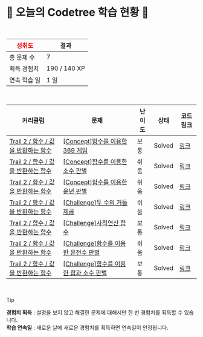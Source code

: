 # 🌲 오늘의 Codetree 학습 현황 🌲

<br />

| <span style="color:red;display:block;text-align:center;"> **성취도**</span> | 결과 |
|---|---|
| 총 문제 수 | 7 |
| 획득 경험치 | 190 / 140 XP |
| 연속 학습 일 | 1 일 |

<br />

|커리큘럼|문제|난이도|상태|코드 링크|
|---|---|---|---|---|
|[Trail 2 / 함수 / 값을 반환하는 함수](https://www.codetree.ai/trail-info/novice-mid/)|[[Concept]함수를 이용한 369 게임](https://www.codetree.ai/trails/complete/curated-cards/intro-369-games-using-functions/)|보통|Solved|[링크](https://github.com/sohee6989/codetree-TILs/blob/main/250127/%ED%95%A8%EC%88%98%EB%A5%BC%20%EC%9D%B4%EC%9A%A9%ED%95%9C%20369%20%EA%B2%8C%EC%9E%84/369-games-using-functions.java)|
|[Trail 2 / 함수 / 값을 반환하는 함수](https://www.codetree.ai/trail-info/novice-mid/)|[[Concept]함수를 이용한 소수 판별](https://www.codetree.ai/trails/complete/curated-cards/intro-decimal-decisions-using-functions/)|쉬움|Solved|[링크](https://github.com/sohee6989/codetree-TILs/blob/main/250127/%ED%95%A8%EC%88%98%EB%A5%BC%20%EC%9D%B4%EC%9A%A9%ED%95%9C%20%EC%86%8C%EC%88%98%20%ED%8C%90%EB%B3%84/decimal-decisions-using-functions.java)|
|[Trail 2 / 함수 / 값을 반환하는 함수](https://www.codetree.ai/trail-info/novice-mid/)|[[Concept]함수를 이용한 윤년 판별](https://www.codetree.ai/trails/complete/curated-cards/intro-tell-the-function-using-a-leap-year/)|쉬움|Solved|[링크](https://github.com/sohee6989/codetree-TILs/blob/main/250127/%ED%95%A8%EC%88%98%EB%A5%BC%20%EC%9D%B4%EC%9A%A9%ED%95%9C%20%EC%9C%A4%EB%85%84%20%ED%8C%90%EB%B3%84/tell-the-function-using-a-leap-year.java)|
|[Trail 2 / 함수 / 값을 반환하는 함수](https://www.codetree.ai/trail-info/novice-mid/)|[[Challenge]두 수의 거듭제곱](https://www.codetree.ai/trails/complete/curated-cards/challenge-two-numbers-of-squares/)|쉬움|Solved|[링크](https://github.com/sohee6989/codetree-TILs/blob/main/250127/%EB%91%90%20%EC%88%98%EC%9D%98%20%EA%B1%B0%EB%93%AD%EC%A0%9C%EA%B3%B1/two-numbers-of-squares.java)|
|[Trail 2 / 함수 / 값을 반환하는 함수](https://www.codetree.ai/trail-info/novice-mid/)|[[Challenge]사칙연산 함수](https://www.codetree.ai/trails/complete/curated-cards/challenge-quadratic-operations-function/)|보통|Solved|[링크](https://github.com/sohee6989/codetree-TILs/blob/main/250127/%EC%82%AC%EC%B9%99%EC%97%B0%EC%82%B0%20%ED%95%A8%EC%88%98/quadratic-operations-function.java)|
|[Trail 2 / 함수 / 값을 반환하는 함수](https://www.codetree.ai/trail-info/novice-mid/)|[[Challenge]함수를 이용한 온전수 판별](https://www.codetree.ai/trails/complete/curated-cards/challenge-determining-the-whole-number-using-a-function/)|쉬움|Solved|[링크](https://github.com/sohee6989/codetree-TILs/blob/main/250127/%ED%95%A8%EC%88%98%EB%A5%BC%20%EC%9D%B4%EC%9A%A9%ED%95%9C%20%EC%98%A8%EC%A0%84%EC%88%98%20%ED%8C%90%EB%B3%84/determining-the-whole-number-using-a-function.java)|
|[Trail 2 / 함수 / 값을 반환하는 함수](https://www.codetree.ai/trail-info/novice-mid/)|[[Challenge]함수를 이용한 합과 소수 판별](https://www.codetree.ai/trails/complete/curated-cards/challenge-use-functions-to-determine-sums-and-decimals/)|보통|Solved|[링크](https://github.com/sohee6989/codetree-TILs/blob/main/250127/%ED%95%A8%EC%88%98%EB%A5%BC%20%EC%9D%B4%EC%9A%A9%ED%95%9C%20%ED%95%A9%EA%B3%BC%20%EC%86%8C%EC%88%98%20%ED%8C%90%EB%B3%84/use-functions-to-determine-sums-and-decimals.java)|


<br />

> [!TIP]
> **경험치 획득** : 설명을 보지 않고 해결한 문제에 대해서만 한 번 경험치를 획득할 수 있습니다.  
> **학습 연속일** : 새로운 날에 새로운 경험치를 획득하면 연속일이 인정됩니다.

